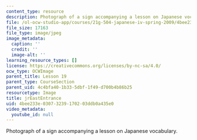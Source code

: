 ```yaml
---
content_type: resource
description: Photograph of a sign accompanying a lesson on Japanese vocabulary.
file: /ol-ocw-studio-app/courses/21g-504-japanese-iv-spring-2009/4bee233e03073239170203ddb0a435e0_jrEastEntrance.jpg
file_size: 17163
file_type: image/jpeg
image_metadata:
  caption: ''
  credit: ''
  image-alt: ''
learning_resource_types: []
license: https://creativecommons.org/licenses/by-nc-sa/4.0/
ocw_type: OCWImage
parent_title: Lesson 19
parent_type: CourseSection
parent_uid: 4c4bfa40-1b33-5dbf-1f49-d700b4b86b25
resourcetype: Image
title: jrEastEntrance
uid: 4bee233e-0307-3239-1702-03ddb0a435e0
video_metadata:
  youtube_id: null
---
```

Photograph of a sign accompanying a lesson on Japanese vocabulary.